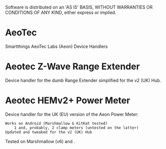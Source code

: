 Software is distributed on an 'AS IS' BASIS, WITHOUT WARRANTIES OR CONDITIONS OF ANY KIND, either express or implied.
# AeoTec
Smartthings AeoTec Labs (Aeon) Device Handlers
# Aeotec Z-Wave Range Extender
Device handler for the dumb Range Extender simplified for the v2 (UK) Hub.
# Aeotec HEMv2+ Power Meter
Device handler for the UK (EU) version of the Aeon Power Meter:

    Works on Android (Marshmallow & KitKat tested)
        1 and, probably, 2 clamp meters (untested on the latter)
    Updated and tweaked for the v2 (UK) Hub

Tested on Marshmallow (v6) and . 

